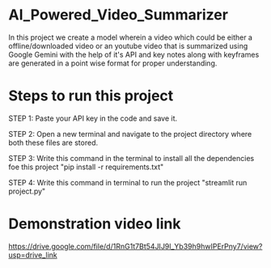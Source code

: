 # AI_Powered_Video_Summarizer
In this project we create a model wherein a video which could be either a offline/downloaded video or an youtube video that is summarized using Google Gemini with the help of it's API and key notes along with keyframes are generated in a point wise format for proper understanding.


# Steps to run this project

STEP 1:
Paste your API key in the code and save it.

STEP 2:
Open a new terminal and navigate to the project directory where both these files are stored.

STEP 3:
Write this command in the terminal to install all the dependencies foe this project
"pip install -r requirements.txt"

STEP 4:
Write this command in terminal to run the project
"streamlit run project.py"


# Demonstration video link

https://drive.google.com/file/d/1RnG1t7Bt54JIJ9l_Yb39h9hwIPErPny7/view?usp=drive_link
